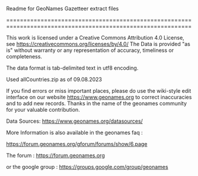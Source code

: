 
Readme for GeoNames Gazetteer extract files

============================================================================================================

This work is licensed under a Creative Commons Attribution 4.0 License,
see https://creativecommons.org/licenses/by/4.0/
The Data is provided "as is" without warranty or any representation of accuracy, timeliness or completeness.

The data format is tab-delimited text in utf8 encoding.

Used allCountries.zip  as of 09.08.2023


If you find errors or miss important places, please do use the wiki-style edit interface on our website 
https://www.geonames.org to correct inaccuracies and to add new records. 
Thanks in the name of the geonames community for your valuable contribution.

Data Sources:
https://www.geonames.org/datasources/


More Information is also available in the geonames faq :

https://forum.geonames.org/gforum/forums/show/6.page

The forum : https://forum.geonames.org

or the google group : https://groups.google.com/group/geonames
